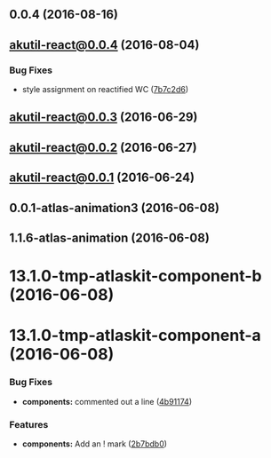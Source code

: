 <a name="0.0.4"></a>
## 0.0.4 (2016-08-16)



<a name="akutil-react@0.0.4"></a>
## akutil-react@0.0.4 (2016-08-04)


### Bug Fixes

* style assignment on reactified WC ([7b7c2d6](https://bitbucket.org/atlassian/atlaskit/commits/7b7c2d6))



<a name="akutil-react@0.0.3"></a>
## akutil-react@0.0.3 (2016-06-29)



<a name="akutil-react@0.0.2"></a>
## akutil-react@0.0.2 (2016-06-27)



<a name="akutil-react@0.0.1"></a>
## akutil-react@0.0.1 (2016-06-24)



<a name="0.0.1-atlas-animation3"></a>
## 0.0.1-atlas-animation3 (2016-06-08)



<a name="1.1.6-atlas-animation"></a>
## 1.1.6-atlas-animation (2016-06-08)



<a name="13.1.0-tmp-atlaskit-component-b"></a>
# 13.1.0-tmp-atlaskit-component-b (2016-06-08)



<a name="13.1.0-tmp-atlaskit-component-a"></a>
# 13.1.0-tmp-atlaskit-component-a (2016-06-08)


### Bug Fixes

* **components:** commented out a line ([4b91174](https://bitbucket.org/atlassian/atlaskit/commits/4b91174))


### Features

* **components:** Add an ! mark ([2b7bdb0](https://bitbucket.org/atlassian/atlaskit/commits/2b7bdb0))



